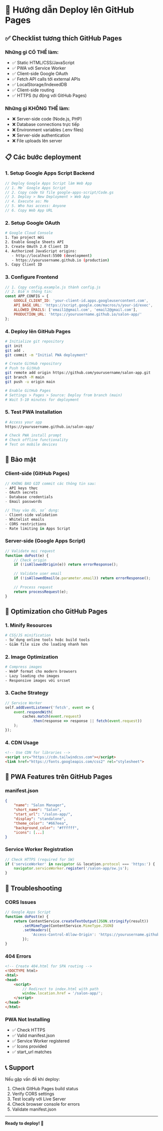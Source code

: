 # 🚀 Hướng dẫn Deploy lên GitHub Pages

## ✅ Checklist tương thích GitHub Pages

### Những gì CÓ THỂ làm:
- ✅ Static HTML/CSS/JavaScript
- ✅ PWA với Service Worker
- ✅ Client-side Google OAuth
- ✅ Fetch API calls tới external APIs
- ✅ LocalStorage/IndexedDB
- ✅ Client-side routing
- ✅ HTTPS (tự động với GitHub Pages)

### Những gì KHÔNG THỂ làm:
- ❌ Server-side code (Node.js, PHP)
- ❌ Database connections trực tiếp
- ❌ Environment variables (.env files)
- ❌ Server-side authentication
- ❌ File uploads lên server

## 📋 Các bước deployment

### 1. Setup Google Apps Script Backend
```javascript
// Deploy Google Apps Script làm Web App
// 1. Mở Google Apps Script
// 2. Copy code từ file google-apps-script/Code.gs
// 3. Deploy > New Deployment > Web App
// 4. Execute as: Me
// 5. Who has access: Anyone
// 6. Copy Web App URL
```

### 2. Setup Google OAuth
```bash
# Google Cloud Console
1. Tạo project mới
2. Enable Google Sheets API
3. Create OAuth 2.0 Client ID
4. Authorized JavaScript origins:
   - http://localhost:5500 (development)
   - https://yourusername.github.io (production)
5. Copy Client ID
```

### 3. Configure Frontend
```javascript
// 1. Copy config.example.js thành config.js
// 2. Điền thông tin:
const APP_CONFIG = {
    GOOGLE_CLIENT_ID: 'your-client-id.apps.googleusercontent.com',
    API_BASE_URL: 'https://script.google.com/macros/s/your-id/exec',
    ALLOWED_EMAILS: ['email1@gmail.com', 'email2@gmail.com'],
    PRODUCTION_URL: 'https://yourusername.github.io/salon-app/'
};
```

### 4. Deploy lên GitHub Pages
```bash
# Initialize git repository
git init
git add .
git commit -m "Initial PWA deployment"

# Create GitHub repository
# Push to GitHub
git remote add origin https://github.com/yourusername/salon-app.git
git branch -M main
git push -u origin main

# Enable GitHub Pages
# Settings > Pages > Source: Deploy from branch (main)
# Wait 5-10 minutes for deployment
```

### 5. Test PWA Installation
```bash
# Access your app
https://yourusername.github.io/salon-app/

# Check PWA install prompt
# Check offline functionality
# Test on mobile devices
```

## 🔐 Bảo mật

### Client-side (GitHub Pages)
```javascript
// KHÔNG BAO GIỜ commit các thông tin sau:
- API keys thực
- OAuth secrets
- Database credentials
- Email passwords

// Thay vào đó, sử dụng:
- Client-side validation
- Whitelist emails
- CORS restrictions
- Rate limiting in Apps Script
```

### Server-side (Google Apps Script)
```javascript
// Validate mọi request
function doPost(e) {
    // Check origin
    if (!isAllowedOrigin(e)) return errorResponse();
    
    // Validate user email
    if (!isAllowedEmail(e.parameter.email)) return errorResponse();
    
    // Process request
    return processRequest(e);
}
```

## 🎯 Optimization cho GitHub Pages

### 1. Minify Resources
```bash
# CSS/JS minification
- Sử dụng online tools hoặc build tools
- Giảm file size cho loading nhanh hơn
```

### 2. Image Optimization
```bash
# Compress images
- WebP format cho modern browsers
- Lazy loading cho images
- Responsive images với srcset
```

### 3. Cache Strategy
```javascript
// Service Worker
self.addEventListener('fetch', event => {
    event.respondWith(
        caches.match(event.request)
            .then(response => response || fetch(event.request))
    );
});
```

### 4. CDN Usage
```html
<!-- Use CDN for libraries -->
<script src="https://cdn.tailwindcss.com"></script>
<link href="https://fonts.googleapis.com/css2" rel="stylesheet">
```

## 📱 PWA Features trên GitHub Pages

### manifest.json
```json
{
    "name": "Salon Manager",
    "short_name": "Salon",
    "start_url": "/salon-app/",
    "display": "standalone",
    "theme_color": "#667eea",
    "background_color": "#ffffff",
    "icons": [...]
}
```

### Service Worker Registration
```javascript
// Check HTTPS (required for SW)
if ('serviceWorker' in navigator && location.protocol === 'https:') {
    navigator.serviceWorker.register('/salon-app/sw.js');
}
```

## 🐛 Troubleshooting

### CORS Issues
```javascript
// Google Apps Script
function doPost(e) {
    return ContentService.createTextOutput(JSON.stringify(result))
        .setMimeType(ContentService.MimeType.JSON)
        .setHeaders({
            'Access-Control-Allow-Origin': 'https://yourusername.github.io'
        });
}
```

### 404 Errors
```html
<!-- Create 404.html for SPA routing -->
<!DOCTYPE html>
<html>
<head>
    <script>
        // Redirect to index.html with path
        window.location.href = '/salon-app/';
    </script>
</head>
</html>
```

### PWA Not Installing
- ✅ Check HTTPS
- ✅ Valid manifest.json
- ✅ Service Worker registered
- ✅ Icons provided
- ✅ start_url matches

## 📞 Support

Nếu gặp vấn đề khi deploy:
1. Check GitHub Pages build status
2. Verify CORS settings
3. Test locally với Live Server
4. Check browser console for errors
5. Validate manifest.json

---

**Ready to deploy! 🚀**
